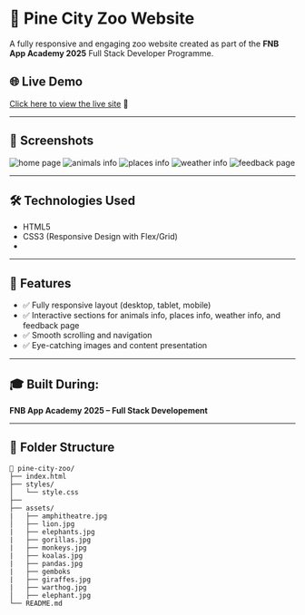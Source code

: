 # 🦁 Pine City Zoo Website

A fully responsive and engaging zoo website created as part of the **FNB App Academy 2025** Full Stack Developer Programme.

## 🌐 Live Demo
[Click here to view the live site](https://688d64819c083ef13daf0a8f--heartfelt-baklava-1db787.netlify.app/) 🔗

---

## 📸 Screenshots
![home page](https://github.com/user-attachments/assets/4e514aa6-6202-4b6c-b1ab-182c359b871d)
![animals info](https://github.com/user-attachments/assets/e95bf8d6-3625-4877-98e4-fc3575a36ac3)
![places info](https://github.com/user-attachments/assets/9ef11f79-a0b3-453c-ae7d-0c586bc09e20)
![weather info](https://github.com/user-attachments/assets/1758ad80-21fa-476a-951c-fdfd09da18b3)
![feedback page](https://github.com/user-attachments/assets/47957c90-c57f-4296-82ec-5e538c60a834)



---

## 🛠️ Technologies Used
- HTML5  
- CSS3 (Responsive Design with Flex/Grid)
- [Hosting]: Netlify 

---

## 📁 Features
- ✅ Fully responsive layout (desktop, tablet, mobile)
- ✅ Interactive sections for animals info, places info, weather info, and feedback page
- ✅ Smooth scrolling and navigation
- ✅ Eye-catching images and content presentation

---

## 🎓 Built During:
**FNB App Academy 2025 – Full Stack Developement**

---

## 📂 Folder Structure

```plaintext
📁 pine-city-zoo/
├── index.html
├── styles/
│   └── style.css
├── 
├── assets/
|   ├── amphitheatre.jpg
│   ├── lion.jpg
|   ├── elephants.jpg
|   ├── gorillas.jpg
|   ├── monkeys.jpg
|   ├── koalas.jpg
|   ├── pandas.jpg
|   ├── gemboks
|   ├── giraffes.jpg
|   ├── warthog.jpg
│   ├── elephant.jpg
└── README.md
